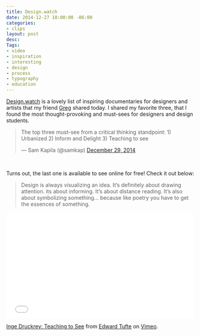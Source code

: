 ```yaml
---
title: Design.watch
date: 2014-12-27 18:00:00 -06:00
categories:
- clips
layout: post
desc: 
Tags:
- video
- inspiration
- interesting
- design
- process
- typography
- education
---
```


[Design.watch](http://designers.watch/) is a lovely list of inspiring documentaries for designers and artists that my friend [Greg](http://twitter.com/brilliantcrank) shared today. I shared my favorite three, that I found the most thought-provoking and must-sees for designers and design students.

<blockquote class="twitter-tweet" lang="en"><p>The top three must-see from a critical thinking standpoint:
1) Urbanized
2) Inform and Delight
3) Teaching to see</p>— Sam Kapila (@samkap) <a href="https://twitter.com/samkap/status/549417556088729600">December 29, 2014</a></blockquote>
<script async src="//platform.twitter.com/widgets.js" charset="utf-8"></script>

<br>

Turns out, the last one is available to see online for free! Check it out below:
> Design is always visualizing an idea. It’s definitely about drawing attention. its about informing. It’s about distance reading. It’s also about symbolizing something… because like poetry you have to get the essences of something.

</p>
<iframe src="//player.vimeo.com/video/45232468?title=0&byline=0&portrait=0&color=ffffff" width="500" height="281" frameborder="0" webkitallowfullscreen mozallowfullscreen allowfullscreen></iframe> <p><a href="http://vimeo.com/45232468">Inge Druckrey: Teaching to See</a> from <a href="http://vimeo.com/et">Edward Tufte</a> on <a href="https://vimeo.com">Vimeo</a>.</p>



